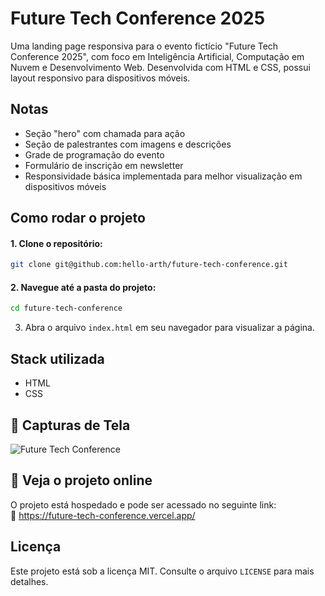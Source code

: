 # Future Tech Conference 2025

Uma landing page responsiva para o evento fictício "Future Tech Conference 2025", com foco em Inteligência Artificial, Computação em Nuvem e Desenvolvimento Web. Desenvolvida com HTML e CSS, possui layout responsivo para dispositivos móveis.

## Notas
- Seção "hero" com chamada para ação  
- Seção de palestrantes com imagens e descrições  
- Grade de programação do evento
- Formulário de inscrição em newsletter
- Responsividade básica implementada para melhor visualização em dispositivos móveis

## Como rodar o projeto

#### 1. Clone o repositório:
```bash
git clone git@github.com:hello-arth/future-tech-conference.git
```
#### 2. Navegue até a pasta do projeto:
```bash
cd future-tech-conference
```

3. Abra o arquivo `index.html` em seu navegador para visualizar a página.

## Stack utilizada

- HTML  
- CSS

## 📸 Capturas de Tela


![Future Tech Conference](https://github.com/user-attachments/assets/c18cb1cd-db83-445c-aef1-3f1fc0f43e0e)


## 📌 Veja o projeto online

O projeto está hospedado e pode ser acessado no seguinte link:  
🔗 https://future-tech-conference.vercel.app/

## Licença

Este projeto está sob a licença MIT. Consulte o arquivo `LICENSE` para mais detalhes.
